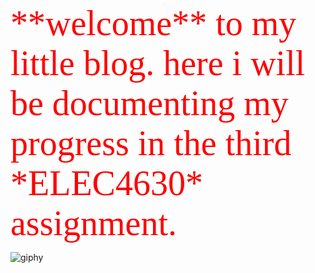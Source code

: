 <span style="font-family:Papyrus;font-size:4em;color:red;"> 
  **welcome** to my little blog. here i will be documenting my progress in the third *ELEC4630* assignment. 
</span>



![giphy](https://github.com/gp-rgb/gp-rgb.github.io/assets/131956221/20b7a146-e977-4604-b17f-a636473acfc9)
